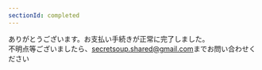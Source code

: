 ```yaml
---
sectionId: completed
---
```

ありがとうございます。お支払い手続きが正常に完了しました。  
不明点等ございましたら、[secretsoup.shared@gmail.com]()までお問い合わせください